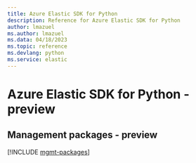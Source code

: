 ```yaml
---
title: Azure Elastic SDK for Python
description: Reference for Azure Elastic SDK for Python
author: lmazuel
ms.author: lmazuel
ms.data: 04/18/2023
ms.topic: reference
ms.devlang: python
ms.service: elastic
---
```

# Azure Elastic SDK for Python - preview

## Management packages - preview
[!INCLUDE [mgmt-packages](elastic-mgmt-index.md)]